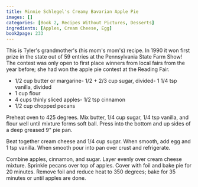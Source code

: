 ```yaml
---
title: Minnie Schlegel's Creamy Bavarian Apple Pie
images: []
categories: [Book 2, Recipes Without Pictures, Desserts]
ingredients: [Apples, Cream Cheese, Egg]
book2page: 233
---
```


This is Tyler's grandmother's (his mom's mom's) recipe. In 1990 it won first prize in the state out of 59 entries at the Pennsylvania State Farm Show! The contest was only open to first place winners from local fairs from the year before; she had won the apple pie contest at the Reading Fair. 

- 1/2 cup butter or margarine- 1/2 + 2/3 cup sugar, divided- 1 1/4 tsp vanilla, divided
- 1 cup flour
- 4 cups thinly sliced apples- 1/2 tsp cinnamon
- 1/2 cup chopped pecans

Preheat oven to 425 degrees. Mix butter, 1/4 cup sugar, 1/4 tsp vanilla, and flour well until mixture forms soft ball. Press into the bottom and up sides of a deep greased 9" pie pan. 

Beat together cream cheese and 1/4 cup sugar. When smooth, add egg and 1 tsp vanilla. When smooth pour into pan over crust and refrigerate. 

Combine apples, cinnamon, and sugar. Layer evenly over cream cheese mixture. Sprinkle pecans over top of apples. Cover with foil and bake pie for 20 minutes. Remove foil and reduce heat to 350 degrees; bake for 35 minutes or until apples are done.